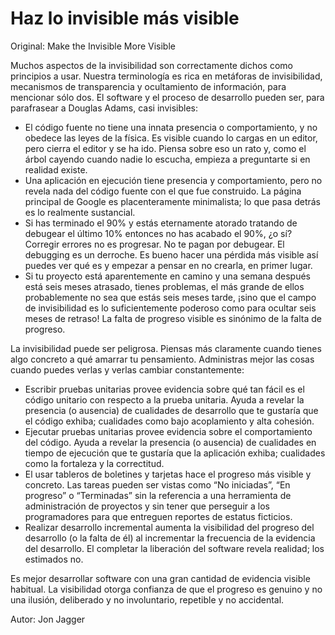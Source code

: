 # Haz lo invisible más visible

Original: Make the Invisible More Visible

Muchos aspectos de la invisibilidad son correctamente dichos como
principios a usar. Nuestra terminología es rica en metáforas de
invisibilidad, mecanismos de transparencia y ocultamiento de
información, para mencionar sólo dos. El software y el proceso de
desarrollo pueden ser, para parafrasear a Douglas Adams, casi
invisibles:

* El código fuente no tiene una innata presencia o comportamiento, y no
obedece las leyes de la física. Es visible cuando lo cargas en un
editor, pero cierra el editor y se ha ido. Piensa sobre eso un rato y,
como el árbol cayendo cuando nadie lo escucha, empieza a preguntarte si
en realidad existe.
* Una aplicación en ejecución tiene presencia y comportamiento, pero no
revela nada del código fuente con el que fue construido. La página
principal de Google es placenteramente minimalista; lo que pasa detrás
es lo realmente sustancial.
* Si has terminado el 90% y estás eternamente atorado tratando de debugear
el último 10% entonces no has acabado el 90%, ¿o sí? Corregir errores no
es progresar. No te pagan por debugear. El debugging es un derroche. Es
bueno hacer una pérdida más visible así puedes ver qué es y empezar a
pensar en no crearla, en primer lugar.
* Si tu proyecto está aparentemente en camino y una semana después está
seis meses atrasado, tienes problemas, el más grande de ellos
probablemente no sea que estás seis meses tarde, ¡sino que el campo de
invisibilidad es lo suficientemente poderoso como para ocultar seis
meses de retraso! La falta de progreso visible es sinónimo de la falta
de progreso.

La invisibilidad puede ser peligrosa. Piensas más claramente cuando
tienes algo concreto a qué amarrar tu pensamiento. Administras mejor las
cosas cuando puedes verlas y verlas cambiar constantemente:

* Escribir pruebas unitarias provee evidencia sobre qué tan fácil es el
código unitario con respecto a la prueba unitaria. Ayuda a revelar la
presencia (o ausencia) de cualidades de desarrollo que te gustaría que
el código exhiba; cualidades como bajo acoplamiento y alta cohesión.
* Ejecutar pruebas unitarias provee evidencia sobre el comportamiento
del código. Ayuda a revelar la presencia (o ausencia) de cualidades en
tiempo de ejecución que te gustaría que la aplicación exhiba; cualidades
como la fortaleza y la correctitud.
* El usar tableros de boletines y tarjetas hace el progreso más visible
y concreto. Las tareas pueden ser vistas como “No iniciadas”, “En
progreso” o “Terminadas” sin la referencia a una herramienta de
administración de proyectos y sin tener que perseguir a los
programadores para que entreguen reportes de estatus ficticios.
* Realizar desarrollo incremental aumenta la visibilidad del progreso del
desarrollo (o la falta de él) al incrementar la frecuencia de la
evidencia del desarrollo. El completar la liberación del software revela
realidad; los estimados no.

Es mejor desarrollar software con una gran cantidad de evidencia visible
habitual. La visibilidad otorga confianza de que el progreso es genuino
y no una ilusión, deliberado y no involuntario, repetible y no
accidental.

Autor: Jon Jagger